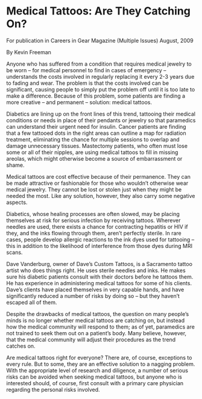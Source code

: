 # Medical Tattoos: Are They Catching On?

For publication in Careers in Gear Magazine (Multiple Issues) August, 2009

By Kevin Freeman

Anyone who has suffered from a condition that requires medical jewelry to be worn – for medical personnel to find in cases of emergency – understands the costs involved in regularly replacing it every 2-3 years due to fading and wear. The problem is that the costs involved can be significant, causing people to simply put the problem off until it is too late to make a difference.  Because of this problem, some patients are finding a more creative – and permanent – solution: medical tattoos. 

Diabetics are lining up on the front lines of this trend, tattooing their medical conditions or needs in place of their pendants or jewelry so that paramedics can understand their urgent need for insulin. Cancer patients are finding that a few tattooed dots in the right areas can outline a map for radiation treatment, eliminating the chance for multiple sessions to overlap and damage unnecessary tissues. Mastectomy patients, who often must lose some or all of their nipples, are using medical tattoos to fill in missing areolas, which might otherwise become a source of embarrassment or shame. 

Medical tattoos are cost effective because of their permanence. They can be made attractive or fashionable for those who wouldn’t otherwise wear medical jewelry. They cannot be lost or stolen just when they might be needed the most. Like any solution, however, they also carry some negative aspects. 

Diabetics, whose healing processes are often slowed, may be placing themselves at risk for serious infection by receiving tattoos. Wherever needles are used, there exists a chance for contracting hepatitis or HIV if they, and the inks flowing through them, aren’t perfectly sterile. In rare cases, people develop allergic reactions to the ink dyes used for tattooing – this in addition to the likelihood of interference from those dyes during MRI scans. 

Dave Vanderburg, owner of Dave’s Custom Tattoos, is a Sacramento tattoo artist who does things right. He uses sterile needles and inks. He makes sure his diabetic patients consult with their doctors before he tattoos them. He has experience in administering medical tattoos for some of his clients. Dave’s clients have placed themselves in very capable hands, and have significantly reduced a number of risks by doing so – but they haven’t escaped all of them. 

Despite the drawbacks of medical tattoos, the question on many people’s minds is no longer whether medical tattoos are catching on, but instead how the medical community will respond to them; as of yet, paramedics are not trained to seek them out on a patient’s body. Many believe, however, that the medical community will adjust their procedures as the trend catches on.

Are medical tattoos right for everyone? There are, of course, exceptions to every rule. But to some, they are an effective solution to a nagging problem. With the appropriate level of research and diligence, a number of serious risks can be avoided when seeking medical tattoos, but anyone who is interested should, of course, first consult with a primary care physician regarding the personal risks involved.

